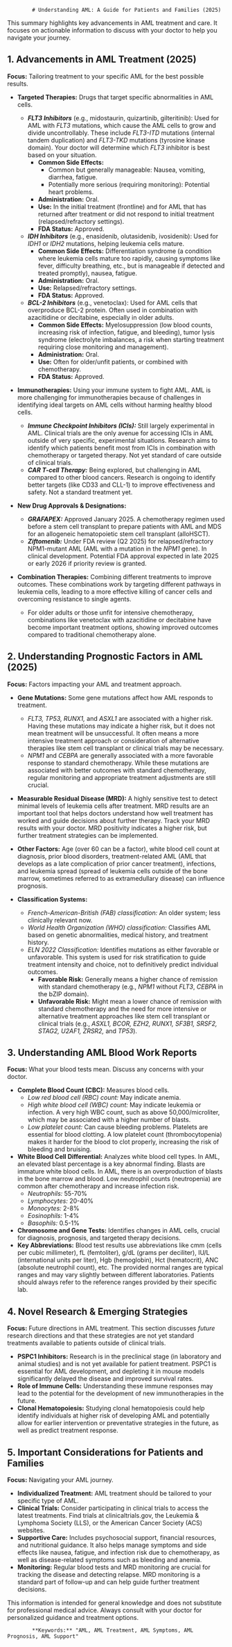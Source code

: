 
            # Understanding AML: A Guide for Patients and Families (2025)

This summary highlights key advancements in AML treatment and care. It focuses on actionable information to discuss with your doctor to help you navigate your journey.

## 1. Advancements in AML Treatment (2025)

**Focus:** Tailoring treatment to your specific AML for the best possible results.

*   **Targeted Therapies:** Drugs that target specific abnormalities in AML cells.

    *   ***FLT3 Inhibitors*** (e.g., midostaurin, quizartinib, gilteritinib): Used for AML with *FLT3* mutations, which cause the AML cells to grow and divide uncontrollably. These include *FLT3-ITD* mutations (internal tandem duplication) and *FLT3-TKD* mutations (tyrosine kinase domain). Your doctor will determine which *FLT3* inhibitor is best based on your situation.
        *   **Common Side Effects:**
            *   Common but generally manageable: Nausea, vomiting, diarrhea, fatigue.
            *   Potentially more serious (requiring monitoring): Potential heart problems.
        *   **Administration:** Oral.
        *   **Use:** In the initial treatment (frontline) and for AML that has returned after treatment or did not respond to initial treatment (relapsed/refractory settings).
        *   **FDA Status:** Approved.
    *   ***IDH Inhibitors*** (e.g., enasidenib, olutasidenib, ivosidenib): Used for *IDH1* or *IDH2* mutations, helping leukemia cells mature.
        *   **Common Side Effects:** Differentiation syndrome (a condition where leukemia cells mature too rapidly, causing symptoms like fever, difficulty breathing, etc., but is manageable if detected and treated promptly), nausea, fatigue.
        *   **Administration:** Oral.
        *   **Use:** Relapsed/refractory settings.
        *   **FDA Status:** Approved.
    *   ***BCL-2 Inhibitors*** (e.g., venetoclax): Used for AML cells that overproduce BCL-2 protein. Often used in combination with azacitidine or decitabine, especially in older adults.
        *   **Common Side Effects:** Myelosuppression (low blood counts, increasing risk of infection, fatigue, and bleeding), tumor lysis syndrome (electrolyte imbalances, a risk when starting treatment requiring close monitoring and management).
        *   **Administration:** Oral.
        *   **Use:** Often for older/unfit patients, or combined with chemotherapy.
        *   **FDA Status:** Approved.

*   **Immunotherapies:** Using your immune system to fight AML. AML is more challenging for immunotherapies because of challenges in identifying ideal targets on AML cells without harming healthy blood cells.

    *   ***Immune Checkpoint Inhibitors (ICIs):*** Still largely experimental in AML. Clinical trials are the only avenue for accessing ICIs in AML outside of very specific, experimental situations. Research aims to identify which patients benefit most from ICIs in combination with chemotherapy or targeted therapy. Not yet standard of care outside of clinical trials.
    *   ***CAR T-cell Therapy:*** Being explored, but challenging in AML compared to other blood cancers. Research is ongoing to identify better targets (like CD33 and CLL-1) to improve effectiveness and safety. Not a standard treatment yet.

*   **New Drug Approvals & Designations:**

    *   ***GRAFAPEX:*** Approved January 2025. A chemotherapy regimen used before a stem cell transplant to prepare patients with AML and MDS for an allogeneic hematopoietic stem cell transplant (alloHSCT).
    *   ***Ziftomenib:*** Under FDA review (Q2 2025) for relapsed/refractory NPM1-mutant AML (AML with a mutation in the *NPM1* gene). In clinical development. Potential FDA approval expected in late 2025 or early 2026 if priority review is granted.

*   **Combination Therapies:** Combining different treatments to improve outcomes. These combinations work by targeting different pathways in leukemia cells, leading to a more effective killing of cancer cells and overcoming resistance to single agents.

    *   For older adults or those unfit for intensive chemotherapy, combinations like venetoclax with azacitidine or decitabine have become important treatment options, showing improved outcomes compared to traditional chemotherapy alone.

## 2. Understanding Prognostic Factors in AML (2025)

**Focus:** Factors impacting your AML and treatment approach.

*   **Gene Mutations:** Some gene mutations affect how AML responds to treatment.

    *   *FLT3, TP53, RUNX1,* and *ASXL1* are associated with a higher risk. Having these mutations may indicate a higher risk, but it does not mean treatment will be unsuccessful. It often means a more intensive treatment approach or consideration of alternative therapies like stem cell transplant or clinical trials may be necessary.
    *   *NPM1* and *CEBPA* are generally associated with a more favorable response to standard chemotherapy. While these mutations are associated with better outcomes with standard chemotherapy, regular monitoring and appropriate treatment adjustments are still crucial.

*   **Measurable Residual Disease (MRD):** A highly sensitive test to detect minimal levels of leukemia cells after treatment. MRD results are an important tool that helps doctors understand how well treatment has worked and guide decisions about further therapy. Track your MRD results with your doctor. MRD positivity indicates a higher risk, but further treatment strategies can be implemented.
*   **Other Factors:** Age (over 60 can be a factor), white blood cell count at diagnosis, prior blood disorders, treatment-related AML (AML that develops as a late complication of prior cancer treatment), infections, and leukemia spread (spread of leukemia cells outside of the bone marrow, sometimes referred to as extramedullary disease) can influence prognosis.

*   **Classification Systems:**

    *   *French-American-British (FAB) classification:* An older system; less clinically relevant now.
    *   *World Health Organization (WHO) classification:* Classifies AML based on genetic abnormalities, medical history, and treatment history.
    *   *ELN 2022 Classification:* Identifies mutations as either favorable or unfavorable. This system is used for risk stratification to guide treatment intensity and choice, not to definitively predict individual outcomes.
        *   **Favorable Risk:** Generally means a higher chance of remission with standard chemotherapy (e.g., *NPM1* without *FLT3*, *CEBPA* in the bZIP domain).
        *   **Unfavorable Risk:** Might mean a lower chance of remission with standard chemotherapy and the need for more intensive or alternative treatment approaches like stem cell transplant or clinical trials (e.g., *ASXL1, BCOR, EZH2, RUNX1, SF3B1, SRSF2, STAG2, U2AF1, ZRSR2,* and *TP53*).

## 3. Understanding AML Blood Work Reports

**Focus:** What your blood tests mean. Discuss any concerns with your doctor.

*   **Complete Blood Count (CBC):** Measures blood cells.
    *   *Low red blood cell (RBC) count:* May indicate anemia.
    *   *High white blood cell (WBC) count:* May indicate leukemia or infection. A very high WBC count, such as above 50,000/microliter, which may be associated with a higher number of blasts.
    *   *Low platelet count:* Can cause bleeding problems. Platelets are essential for blood clotting. A low platelet count (thrombocytopenia) makes it harder for the blood to clot properly, increasing the risk of bleeding and bruising.
*   **White Blood Cell Differential:** Analyzes white blood cell types. In AML, an elevated blast percentage is a key abnormal finding. Blasts are immature white blood cells. In AML, there is an overproduction of blasts in the bone marrow and blood. Low neutrophil counts (neutropenia) are common after chemotherapy and increase infection risk.
    *   *Neutrophils:* 55-70%
    *   *Lymphocytes:* 20-40%
    *   *Monocytes:* 2-8%
    *   *Eosinophils:* 1-4%
    *   *Basophils:* 0.5-1%
*   **Chromosome and Gene Tests:** Identifies changes in AML cells, crucial for diagnosis, prognosis, and targeted therapy decisions.
*   **Key Abbreviations:** Blood test results use abbreviations like cmm (cells per cubic millimeter), fL (femtoliter), g/dL (grams per deciliter), IU/L (international units per liter), Hgb (hemoglobin), Hct (hematocrit), ANC (absolute neutrophil count), etc. The provided normal ranges are typical ranges and may vary slightly between different laboratories. Patients should always refer to the reference ranges provided by their specific lab.

## 4. Novel Research & Emerging Strategies

**Focus:** Future directions in AML treatment. This section discusses *future* research directions and that these strategies are not yet standard treatments available to patients outside of clinical trials.

*   **PSPC1 Inhibitors:** Research is in the preclinical stage (in laboratory and animal studies) and is not yet available for patient treatment. PSPC1 is essential for AML development, and depleting it in mouse models significantly delayed the disease and improved survival rates.
*   **Role of Immune Cells:** Understanding these immune responses may lead to the potential for the development of new immunotherapies in the future.
*   **Clonal Hematopoiesis:** Studying clonal hematopoiesis could help identify individuals at higher risk of developing AML and potentially allow for earlier intervention or preventative strategies in the future, as well as predict treatment response.

## 5. Important Considerations for Patients and Families

**Focus:** Navigating your AML journey.

*   **Individualized Treatment:** AML treatment should be tailored to your specific type of AML.
*   **Clinical Trials:** Consider participating in clinical trials to access the latest treatments. Find trials at clinicaltrials.gov, the Leukemia & Lymphoma Society (LLS), or the American Cancer Society (ACS) websites.
*   **Supportive Care:** Includes psychosocial support, financial resources, and nutritional guidance. It also helps manage symptoms and side effects like nausea, fatigue, and infection risk due to chemotherapy, as well as disease-related symptoms such as bleeding and anemia.
*   **Monitoring:** Regular blood tests and MRD monitoring are crucial for tracking the disease and detecting relapse. MRD monitoring is a standard part of follow-up and can help guide further treatment decisions.

This information is intended for general knowledge and does not substitute for professional medical advice. Always consult with your doctor for personalized guidance and treatment options.

            **Keywords:** "AML, AML Treatment, AML Symptoms, AML Prognosis, AML Support"
            